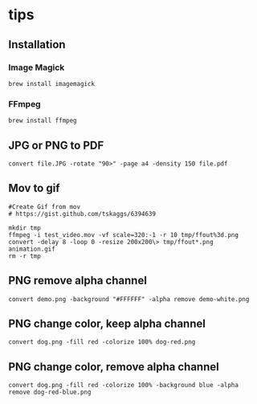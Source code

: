 # tips

## Installation

### Image Magick
```
brew install imagemagick
```

### FFmpeg
```
brew install ffmpeg
```

## JPG or PNG to PDF

```
convert file.JPG -rotate "90>" -page a4 -density 150 file.pdf
```

## Mov to gif

```
#Create Gif from mov
# https://gist.github.com/tskaggs/6394639

mkdir tmp
ffmpeg -i test_video.mov -vf scale=320:-1 -r 10 tmp/ffout%3d.png
convert -delay 8 -loop 0 -resize 200x200\> tmp/ffout*.png animation.gif
rm -r tmp
```

## PNG remove alpha channel
```
convert demo.png -background "#FFFFFF" -alpha remove demo-white.png
```

## PNG change color, keep alpha channel
```
convert dog.png -fill red -colorize 100% dog-red.png
```

## PNG change color, remove alpha channel
```
convert dog.png -fill red -colorize 100% -background blue -alpha remove dog-red-blue.png
```

